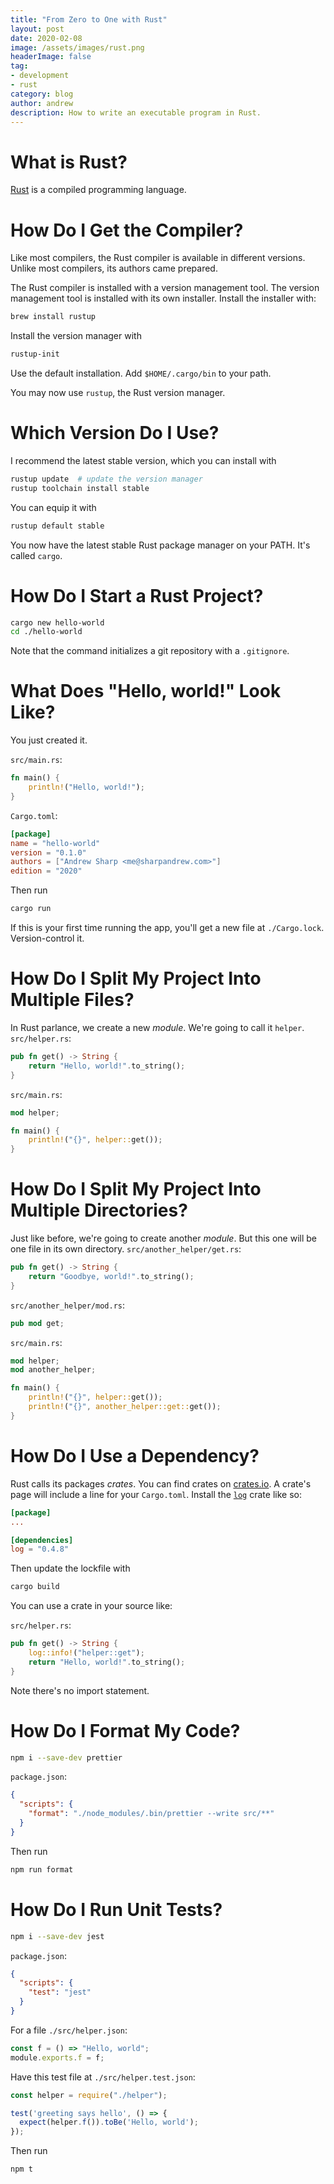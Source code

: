 ```yaml
---
title: "From Zero to One with Rust"
layout: post
date: 2020-02-08
image: /assets/images/rust.png
headerImage: false
tag:
- development
- rust
category: blog
author: andrew
description: How to write an executable program in Rust.
---
```


# What is Rust?
[Rust](https://www.rust-lang.org/) is a compiled programming language.

# How Do I Get the Compiler?
Like most compilers, the Rust compiler is available in different versions. Unlike most
compilers, its authors came prepared.

The Rust compiler is installed with a version management tool. The version management tool
is installed with its own installer. Install the installer with:
```bash
brew install rustup
```

Install the version manager with
```bash
rustup-init
```

Use the default installation. Add `$HOME/.cargo/bin` to your path.

You may now use `rustup`, the Rust version manager.

# Which Version Do I Use?
I recommend the latest stable version, which you can install with
```bash
rustup update  # update the version manager
rustup toolchain install stable
```

You can equip it with
```bash
rustup default stable
```

You now have the latest stable Rust package manager on your PATH. It's
called `cargo`.

# How Do I Start a Rust Project?
```bash
cargo new hello-world
cd ./hello-world
```

Note that the command initializes a git repository with a `.gitignore`.

# What Does "Hello, world!" Look Like?
You just created it.

`src/main.rs`:
```rust
fn main() {
    println!("Hello, world!");
}
```

`Cargo.toml`:
```toml
[package]
name = "hello-world"
version = "0.1.0"
authors = ["Andrew Sharp <me@sharpandrew.com>"]
edition = "2020"
```

Then run
```bash
cargo run
```

If this is your first time running the app, you'll get a new
file at `./Cargo.lock`. Version-control it.

# How Do I Split My Project Into Multiple Files?
In Rust parlance, we create a new *module*. We're going to call it `helper`.
`src/helper.rs`:
```rust
pub fn get() -> String {
    return "Hello, world!".to_string();
}
```

`src/main.rs`:
```rust
mod helper;

fn main() {
    println!("{}", helper::get());
}
```

# How Do I Split My Project Into Multiple Directories?
Just like before, we're going to create another *module*. But this one will be one
file in its own directory.
`src/another_helper/get.rs`:
```rust
pub fn get() -> String {
    return "Goodbye, world!".to_string();
}
```

`src/another_helper/mod.rs`:
```rust
pub mod get;
```

`src/main.rs`:
```rust
mod helper;
mod another_helper;

fn main() {
    println!("{}", helper::get());
    println!("{}", another_helper::get::get());
}
```

# How Do I Use a Dependency?
Rust calls its packages *crates*. You can find crates on [crates.io](https://crates.io/).
A crate's page will include a line for your `Cargo.toml`. Install the [`log`](https://crates.io/crates/log)
crate like so:

```toml
[package]
...

[dependencies]
log = "0.4.8"
```

Then update the lockfile with
```bash
cargo build
```

You can use a crate in your source like:

`src/helper.rs`:
```rust
pub fn get() -> String {
    log::info!("helper::get");
    return "Hello, world!".to_string();
}
```

Note there's no import statement.

# How Do I Format My Code?
```bash
npm i --save-dev prettier
```

`package.json`:
```json
{
  "scripts": {
    "format": "./node_modules/.bin/prettier --write src/**"
  }
}
```

Then run
```bash
npm run format
```

# How Do I Run Unit Tests?
```bash
npm i --save-dev jest
```

`package.json`:
```json
{
  "scripts": {
    "test": "jest"
  }
}
```

For a file `./src/helper.json`:
```javascript
const f = () => "Hello, world";
module.exports.f = f;
```

Have this test file at `./src/helper.test.json`:
```javascript
const helper = require("./helper");

test('greeting says hello', () => {
  expect(helper.f()).toBe('Hello, world');
});
```

Then run
```bash
npm t
```
